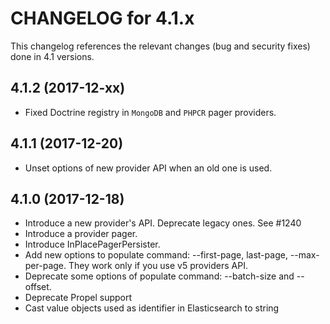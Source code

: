 CHANGELOG for 4.1.x
===================

This changelog references the relevant changes (bug and security fixes) done
in 4.1 versions.

## 4.1.2 (2017-12-xx)

* Fixed Doctrine registry in `MongoDB` and `PHPCR` pager providers.

## 4.1.1 (2017-12-20)

* Unset options of new provider API when an old one is used.

## 4.1.0 (2017-12-18)

* Introduce a new provider's API. Deprecate legacy ones. See #1240
* Introduce a provider pager. 
* Introduce InPlacePagerPersister.
* Add new options to populate command: --first-page, last-page, --max-per-page. They work only if you use v5 providers API.
* Deprecate some options of populate command: --batch-size and --offset.
* Deprecate Propel support
* Cast value objects used as identifier in Elasticsearch to string

